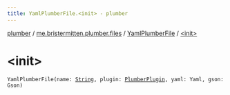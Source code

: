 ```yaml
---
title: YamlPlumberFile.<init> - plumber
---
```


[plumber](../../index.html) / [me.bristermitten.plumber.files](../index.html) / [YamlPlumberFile](index.html) / [&lt;init&gt;](./-init-.html)

# &lt;init&gt;

`YamlPlumberFile(name: `[`String`](https://kotlinlang.org/api/latest/jvm/stdlib/kotlin/-string/index.html)`, plugin: `[`PlumberPlugin`](../../me.bristermitten.plumber/-plumber-plugin/index.html)`, yaml: Yaml, gson: Gson)`